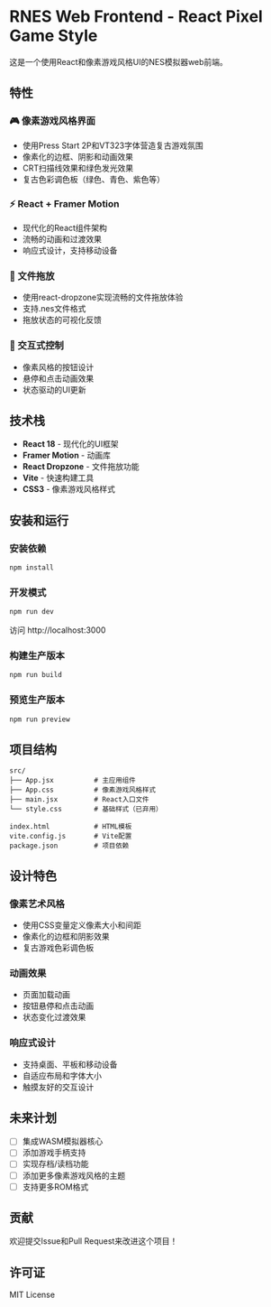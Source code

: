 # RNES Web Frontend - React Pixel Game Style

这是一个使用React和像素游戏风格UI的NES模拟器web前端。

## 特性

### 🎮 像素游戏风格界面
- 使用Press Start 2P和VT323字体营造复古游戏氛围
- 像素化的边框、阴影和动画效果
- CRT扫描线效果和绿色发光效果
- 复古色彩调色板（绿色、青色、紫色等）

### ⚡ React + Framer Motion
- 现代化的React组件架构
- 流畅的动画和过渡效果
- 响应式设计，支持移动设备

### 📁 文件拖放
- 使用react-dropzone实现流畅的文件拖放体验
- 支持.nes文件格式
- 拖放状态的可视化反馈

### 🎯 交互式控制
- 像素风格的按钮设计
- 悬停和点击动画效果
- 状态驱动的UI更新

## 技术栈

- **React 18** - 现代化的UI框架
- **Framer Motion** - 动画库
- **React Dropzone** - 文件拖放功能
- **Vite** - 快速构建工具
- **CSS3** - 像素游戏风格样式

## 安装和运行

### 安装依赖
```bash
npm install
```

### 开发模式
```bash
npm run dev
```
访问 http://localhost:3000

### 构建生产版本
```bash
npm run build
```

### 预览生产版本
```bash
npm run preview
```

## 项目结构

```
src/
├── App.jsx          # 主应用组件
├── App.css          # 像素游戏风格样式
├── main.jsx         # React入口文件
└── style.css        # 基础样式（已弃用）

index.html           # HTML模板
vite.config.js       # Vite配置
package.json         # 项目依赖
```

## 设计特色

### 像素艺术风格
- 使用CSS变量定义像素大小和间距
- 像素化的边框和阴影效果
- 复古游戏色彩调色板

### 动画效果
- 页面加载动画
- 按钮悬停和点击动画
- 状态变化过渡效果

### 响应式设计
- 支持桌面、平板和移动设备
- 自适应布局和字体大小
- 触摸友好的交互设计

## 未来计划

- [ ] 集成WASM模拟器核心
- [ ] 添加游戏手柄支持
- [ ] 实现存档/读档功能
- [ ] 添加更多像素游戏风格的主题
- [ ] 支持更多ROM格式

## 贡献

欢迎提交Issue和Pull Request来改进这个项目！

## 许可证

MIT License
